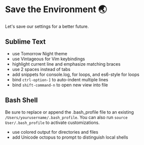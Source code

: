 # Save the Environment 🌏
Let's save our settings for a better future.

## Sublime Text
* use Tomorrow Night theme
* use Vintageous for Vim keybindings
* highlight current line and emphasize matching braces
* use 2 spaces instead of tabs
* add snippets for console.log, for loops, and es6-style for loops
* bind `ctrl-option-]` to auto-indent multiple lines
* bind `shift-command-n` to open new view into file

## Bash Shell
Be sure to replace or append the .bash_profile file to an existing `/Users/yourusername/.bash_profile`. You can also run `source User/.bash_profile` to activate customizations.
* use colored output for directories and files
* add Unicode octopus to prompt to distinguish local shells
